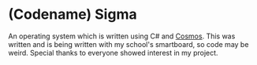 # (Codename) Sigma

An operating system which is written using C# and [Cosmos](https://github.com/CosmosOS/Cosmos).
This was written and is being written with my school's smartboard, so code may be weird.
Special thanks to everyone showed interest in my project.
